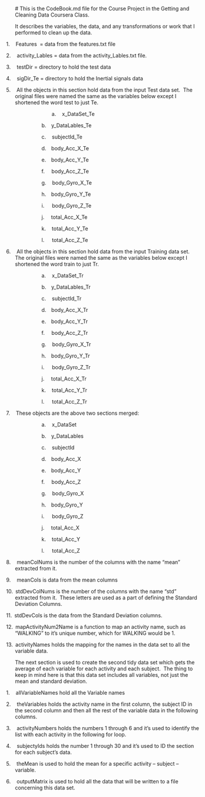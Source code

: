 <p class=MsoNormal># This is the CodeBook.md file for the Course Project in the
Getting and Cleaning Data Coursera Class.</p>

<p class=MsoNormal>It describes the variables, the data, and any
transformations or work that I performed to clean up the data.</p>

<p class=MsoListParagraphCxSpFirst style='text-indent:-.25in'>1.<span
style='font:7.0pt "Times New Roman"'>&nbsp;&nbsp;&nbsp;&nbsp;&nbsp;&nbsp; </span>Features
 = data from the features.txt file</p>

<p class=MsoListParagraphCxSpMiddle style='text-indent:-.25in'>2.<span
style='font:7.0pt "Times New Roman"'>&nbsp;&nbsp;&nbsp;&nbsp;&nbsp;&nbsp; </span>activity_Lables
= data from the activity_Lables.txt file.</p>

<p class=MsoListParagraphCxSpMiddle style='text-indent:-.25in'>3.<span
style='font:7.0pt "Times New Roman"'>&nbsp;&nbsp;&nbsp;&nbsp;&nbsp;&nbsp; </span>testDir
= directory to hold the test data</p>

<p class=MsoListParagraphCxSpMiddle style='text-indent:-.25in'>4.<span
style='font:7.0pt "Times New Roman"'>&nbsp;&nbsp;&nbsp;&nbsp;&nbsp;&nbsp; </span>sigDir_Te
= directory to hold the Inertial signals data</p>

<p class=MsoListParagraphCxSpMiddle style='text-indent:-.25in'>5.<span
style='font:7.0pt "Times New Roman"'>&nbsp;&nbsp;&nbsp;&nbsp;&nbsp;&nbsp; </span>All
the objects in this section hold data from the input Test data set.  The
original files were named the same as the variables below except I shortened
the word test to just Te.</p>

<p class=MsoListParagraphCxSpMiddle style='margin-left:1.0in;text-indent:-.25in'>&nbsp;&nbsp;&nbsp;&nbsp;&nbsp;&nbsp; a.<span
style='font:7.0pt "Times New Roman"'>&nbsp;&nbsp;&nbsp;&nbsp;&nbsp;&nbsp; </span>x_DataSet_Te
</p>

<p class=MsoListParagraphCxSpMiddle style='margin-left:1.0in;text-indent:-.25in'>b.<span
style='font:7.0pt "Times New Roman"'>&nbsp;&nbsp;&nbsp;&nbsp;&nbsp; </span>y_DataLables_Te</p>

<p class=MsoListParagraphCxSpMiddle style='margin-left:1.0in;text-indent:-.25in'>c.<span
style='font:7.0pt "Times New Roman"'>&nbsp;&nbsp;&nbsp;&nbsp;&nbsp;&nbsp; </span>subjectId_Te</p>

<p class=MsoListParagraphCxSpMiddle style='margin-left:1.0in;text-indent:-.25in'>d.<span
style='font:7.0pt "Times New Roman"'>&nbsp;&nbsp;&nbsp;&nbsp;&nbsp; </span>body_Acc_X_Te</p>

<p class=MsoListParagraphCxSpMiddle style='margin-left:1.0in;text-indent:-.25in'>e.<span
style='font:7.0pt "Times New Roman"'>&nbsp;&nbsp;&nbsp;&nbsp;&nbsp; </span>body_Acc_Y_Te</p>

<p class=MsoListParagraphCxSpMiddle style='margin-left:1.0in;text-indent:-.25in'>f.<span
style='font:7.0pt "Times New Roman"'>&nbsp;&nbsp;&nbsp;&nbsp;&nbsp;&nbsp;&nbsp;
</span>body_Acc_Z_Te</p>

<p class=MsoListParagraphCxSpMiddle style='margin-left:1.0in;text-indent:-.25in'>g.<span
style='font:7.0pt "Times New Roman"'>&nbsp;&nbsp;&nbsp;&nbsp;&nbsp;&nbsp; </span>body_Gyro_X_Te</p>

<p class=MsoListParagraphCxSpMiddle style='margin-left:1.0in;text-indent:-.25in'>h.<span
style='font:7.0pt "Times New Roman"'>&nbsp;&nbsp;&nbsp;&nbsp;&nbsp; </span>body_Gyro_Y_Te</p>

<p class=MsoListParagraphCxSpMiddle style='margin-left:1.0in;text-indent:-.25in'>i.<span
style='font:7.0pt "Times New Roman"'>&nbsp;&nbsp;&nbsp;&nbsp;&nbsp;&nbsp;&nbsp;&nbsp;
</span>body_Gyro_Z_Te</p>

<p class=MsoListParagraphCxSpMiddle style='margin-left:1.0in;text-indent:-.25in'>j.<span
style='font:7.0pt "Times New Roman"'>&nbsp;&nbsp;&nbsp;&nbsp;&nbsp;&nbsp;&nbsp;
</span>total_Acc_X_Te</p>

<p class=MsoListParagraphCxSpMiddle style='margin-left:1.0in;text-indent:-.25in'>k.<span
style='font:7.0pt "Times New Roman"'>&nbsp;&nbsp;&nbsp;&nbsp;&nbsp;&nbsp; </span>total_Acc_Y_Te</p>

<p class=MsoListParagraphCxSpMiddle style='margin-left:1.0in;text-indent:-.25in'>l.<span
style='font:7.0pt "Times New Roman"'>&nbsp;&nbsp;&nbsp;&nbsp;&nbsp;&nbsp;&nbsp;&nbsp;
</span>total_Acc_Z_Te</p>

<p class=MsoListParagraphCxSpMiddle style='text-indent:-.25in'>6.<span
style='font:7.0pt "Times New Roman"'>&nbsp;&nbsp;&nbsp;&nbsp;&nbsp;&nbsp; </span>All
the objects in this section hold data from the input Training data set.  The
original files were named the same as the variables below except I shortened
the word train to just Tr.</p>

<p class=MsoListParagraphCxSpMiddle style='margin-left:1.0in;text-indent:-.25in'>a.<span
style='font:7.0pt "Times New Roman"'>&nbsp;&nbsp;&nbsp;&nbsp;&nbsp;&nbsp; </span>x_DataSet_Tr
</p>

<p class=MsoListParagraphCxSpMiddle style='margin-left:1.0in;text-indent:-.25in'>b.<span
style='font:7.0pt "Times New Roman"'>&nbsp;&nbsp;&nbsp;&nbsp;&nbsp; </span>y_DataLables_Tr</p>

<p class=MsoListParagraphCxSpMiddle style='margin-left:1.0in;text-indent:-.25in'>c.<span
style='font:7.0pt "Times New Roman"'>&nbsp;&nbsp;&nbsp;&nbsp;&nbsp;&nbsp; </span>subjectId_Tr</p>

<p class=MsoListParagraphCxSpMiddle style='margin-left:1.0in;text-indent:-.25in'>d.<span
style='font:7.0pt "Times New Roman"'>&nbsp;&nbsp;&nbsp;&nbsp;&nbsp; </span>body_Acc_X_Tr</p>

<p class=MsoListParagraphCxSpMiddle style='margin-left:1.0in;text-indent:-.25in'>e.<span
style='font:7.0pt "Times New Roman"'>&nbsp;&nbsp;&nbsp;&nbsp;&nbsp; </span>body_Acc_Y_Tr</p>

<p class=MsoListParagraphCxSpMiddle style='margin-left:1.0in;text-indent:-.25in'>f.<span
style='font:7.0pt "Times New Roman"'>&nbsp;&nbsp;&nbsp;&nbsp;&nbsp;&nbsp;&nbsp;
</span>body_Acc_Z_Tr</p>

<p class=MsoListParagraphCxSpMiddle style='margin-left:1.0in;text-indent:-.25in'>g.<span
style='font:7.0pt "Times New Roman"'>&nbsp;&nbsp;&nbsp;&nbsp;&nbsp;&nbsp; </span>body_Gyro_X_Tr</p>

<p class=MsoListParagraphCxSpMiddle style='margin-left:1.0in;text-indent:-.25in'>h.<span
style='font:7.0pt "Times New Roman"'>&nbsp;&nbsp;&nbsp;&nbsp;&nbsp; </span>body_Gyro_Y_Tr</p>

<p class=MsoListParagraphCxSpMiddle style='margin-left:1.0in;text-indent:-.25in'>i.<span
style='font:7.0pt "Times New Roman"'>&nbsp;&nbsp;&nbsp;&nbsp;&nbsp;&nbsp;&nbsp;&nbsp;
</span>body_Gyro_Z_Tr</p>

<p class=MsoListParagraphCxSpMiddle style='margin-left:1.0in;text-indent:-.25in'>j.<span
style='font:7.0pt "Times New Roman"'>&nbsp;&nbsp;&nbsp;&nbsp;&nbsp;&nbsp;&nbsp;
</span>total_Acc_X_Tr</p>

<p class=MsoListParagraphCxSpMiddle style='margin-left:1.0in;text-indent:-.25in'>k.<span
style='font:7.0pt "Times New Roman"'>&nbsp;&nbsp;&nbsp;&nbsp;&nbsp;&nbsp; </span>total_Acc_Y_Tr</p>

<p class=MsoListParagraphCxSpMiddle style='margin-left:1.0in;text-indent:-.25in'>l.<span
style='font:7.0pt "Times New Roman"'>&nbsp;&nbsp;&nbsp;&nbsp;&nbsp;&nbsp;&nbsp;&nbsp;
</span>total_Acc_Z_Tr</p>

<p class=MsoListParagraphCxSpMiddle style='text-indent:-.25in'>7.<span
style='font:7.0pt "Times New Roman"'>&nbsp;&nbsp;&nbsp;&nbsp;&nbsp;&nbsp; </span>These
objects are the above two sections merged:</p>

<p class=MsoListParagraphCxSpMiddle style='margin-left:1.0in;text-indent:-.25in'>a.<span
style='font:7.0pt "Times New Roman"'>&nbsp;&nbsp;&nbsp;&nbsp;&nbsp;&nbsp; </span>x_DataSet
</p>

<p class=MsoListParagraphCxSpMiddle style='margin-left:1.0in;text-indent:-.25in'>b.<span
style='font:7.0pt "Times New Roman"'>&nbsp;&nbsp;&nbsp;&nbsp;&nbsp; </span>y_DataLables</p>

<p class=MsoListParagraphCxSpMiddle style='margin-left:1.0in;text-indent:-.25in'>c.<span
style='font:7.0pt "Times New Roman"'>&nbsp;&nbsp;&nbsp;&nbsp;&nbsp;&nbsp; </span>subjectId
</p>

<p class=MsoListParagraphCxSpMiddle style='margin-left:1.0in;text-indent:-.25in'>d.<span
style='font:7.0pt "Times New Roman"'>&nbsp;&nbsp;&nbsp;&nbsp;&nbsp; </span>body_Acc_X
</p>

<p class=MsoListParagraphCxSpMiddle style='margin-left:1.0in;text-indent:-.25in'>e.<span
style='font:7.0pt "Times New Roman"'>&nbsp;&nbsp;&nbsp;&nbsp;&nbsp; </span>body_Acc_Y
</p>

<p class=MsoListParagraphCxSpMiddle style='margin-left:1.0in;text-indent:-.25in'>f.<span
style='font:7.0pt "Times New Roman"'>&nbsp;&nbsp;&nbsp;&nbsp;&nbsp;&nbsp;&nbsp;
</span>body_Acc_Z </p>

<p class=MsoListParagraphCxSpMiddle style='margin-left:1.0in;text-indent:-.25in'>g.<span
style='font:7.0pt "Times New Roman"'>&nbsp;&nbsp;&nbsp;&nbsp;&nbsp;&nbsp; </span>body_Gyro_X
</p>

<p class=MsoListParagraphCxSpMiddle style='margin-left:1.0in;text-indent:-.25in'>h.<span
style='font:7.0pt "Times New Roman"'>&nbsp;&nbsp;&nbsp;&nbsp;&nbsp; </span>body_Gyro_Y
</p>

<p class=MsoListParagraphCxSpMiddle style='margin-left:1.0in;text-indent:-.25in'>i.<span
style='font:7.0pt "Times New Roman"'>&nbsp;&nbsp;&nbsp;&nbsp;&nbsp;&nbsp;&nbsp;&nbsp;
</span>body_Gyro_Z </p>

<p class=MsoListParagraphCxSpMiddle style='margin-left:1.0in;text-indent:-.25in'>j.<span
style='font:7.0pt "Times New Roman"'>&nbsp;&nbsp;&nbsp;&nbsp;&nbsp;&nbsp;&nbsp;
</span>total_Acc_X </p>

<p class=MsoListParagraphCxSpMiddle style='margin-left:1.0in;text-indent:-.25in'>k.<span
style='font:7.0pt "Times New Roman"'>&nbsp;&nbsp;&nbsp;&nbsp;&nbsp;&nbsp; </span>total_Acc_Y
</p>

<p class=MsoListParagraphCxSpMiddle style='margin-left:1.0in;text-indent:-.25in'>l.<span
style='font:7.0pt "Times New Roman"'>&nbsp;&nbsp;&nbsp;&nbsp;&nbsp;&nbsp;&nbsp;&nbsp;
</span>total_Acc_Z </p>

<p class=MsoListParagraphCxSpMiddle style='text-indent:-.25in'>8.<span
style='font:7.0pt "Times New Roman"'>&nbsp;&nbsp;&nbsp;&nbsp;&nbsp;&nbsp; </span>meanColNums
is the number of the columns with the name “mean” extracted from it.</p>

<p class=MsoListParagraphCxSpMiddle style='text-indent:-.25in'>9.<span
style='font:7.0pt "Times New Roman"'>&nbsp;&nbsp;&nbsp;&nbsp;&nbsp;&nbsp; </span>meanCols
is data from the mean columns</p>

<p class=MsoListParagraphCxSpMiddle style='text-indent:-.25in'>10.<span
style='font:7.0pt "Times New Roman"'>&nbsp;&nbsp; </span>stdDevColNums is the number
of the columns with the name “std” extracted from it.  These letters are used
as a part of defining the Standard Deviation Columns.</p>

<p class=MsoListParagraphCxSpMiddle style='text-indent:-.25in'>11.<span
style='font:7.0pt "Times New Roman"'>&nbsp;&nbsp; </span>stdDevCols is the data
from the Standard Deviation columns.</p>

<p class=MsoListParagraphCxSpMiddle style='text-indent:-.25in'>12.<span
style='font:7.0pt "Times New Roman"'>&nbsp;&nbsp; </span>mapActivityNum2Name is
a function to map an activity name, such as “WALKING” to it’s unique number,
which for WALKING would be 1.</p>

<p class=MsoListParagraphCxSpLast style='text-indent:-.25in'>13.<span
style='font:7.0pt "Times New Roman"'>&nbsp;&nbsp; </span>activityNames holds
the mapping for the names in the data set to all the variable data.</p>

<p class=MsoNormal>The next section is used to create the second tidy data set
which gets the average of each variable for each activity and each subject. 
The thing to keep in mind here is that this data set includes all variables,
not just the mean and standard deviation.</p>

<p class=MsoListParagraphCxSpFirst style='text-indent:-.25in'>1.<span
style='font:7.0pt "Times New Roman"'>&nbsp;&nbsp;&nbsp;&nbsp;&nbsp;&nbsp; </span>allVariableNames
hold all the Variable names</p>

<p class=MsoListParagraphCxSpMiddle style='text-indent:-.25in'>2.<span
style='font:7.0pt "Times New Roman"'>&nbsp;&nbsp;&nbsp;&nbsp;&nbsp;&nbsp; </span>theVariables
holds the activity name in the first column, the subject ID in the second
column and then all the rest of the variable data in the following columns.</p>

<p class=MsoListParagraphCxSpMiddle style='text-indent:-.25in'>3.<span
style='font:7.0pt "Times New Roman"'>&nbsp;&nbsp;&nbsp;&nbsp;&nbsp;&nbsp; </span>activityNumbers
holds the numbers 1 through 6 and it’s used to identify the list with each
activity in the following for loop.</p>

<p class=MsoListParagraphCxSpMiddle style='text-indent:-.25in'>4.<span
style='font:7.0pt "Times New Roman"'>&nbsp;&nbsp;&nbsp;&nbsp;&nbsp;&nbsp; </span>subjectyIds
holds the number 1 through 30 and it’s used to ID the section for each subject’s
data.</p>

<p class=MsoListParagraphCxSpMiddle style='text-indent:-.25in'>5.<span
style='font:7.0pt "Times New Roman"'>&nbsp;&nbsp;&nbsp;&nbsp;&nbsp;&nbsp; </span>theMean
is used to hold the mean for a specific activity – subject – variable.</p>

<p class=MsoListParagraphCxSpLast style='text-indent:-.25in'>6.<span
style='font:7.0pt "Times New Roman"'>&nbsp;&nbsp;&nbsp;&nbsp;&nbsp;&nbsp; </span>outputMatrix
is used to hold all the data that will be written to a file concerning this
data set.</p>
